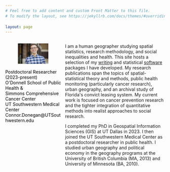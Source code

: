 ```yaml
---
# Feel free to add content and custom Front Matter to this file.
# To modify the layout, see https://jekyllrb.com/docs/themes/#overriding-theme-defaults

layout: page
---
```



<div id="left" style="float:left; width:35%; color:Black; font-size:14px">

<figure>
<img src="/assets/pic-smiling.jpeg" />
</figure>

<p> Postdoctoral Researcher (2023-present) <br/>
O'Donnell School of Public Health & <br/>
Simmons Comprehensive Cancer Center <br/>
UT Southwestern Medical Center <br/>
Connor.Donegan@UTSouthwestern.edu <br/></p>
              
</div>

<div id="right" style="float:right; width:62.5%;">

<p> I am a human geographer studying spatial statistics, research methodology, and social inequalities and health. This site hosts a selection of my <a href="{{ site.baseurl }}/writing">writing</a> and statistical <a href="{{ site.baseurl }}/software/">software</a> packages I have developed. My research publications span the topics of spatial-statistical theory and methods, public health monitoring (particularly cancer research), urban geography, and an archival study of Florida's convict leasing system. My current work is focused on cancer prevention research and the tighter integration of quantitative methods into realist approaches to social research.

<p> I completed my PhD in Geospatial Information Sciences (GIS) at UT Dallas in 2023. I then joined the UT Southwestern Medical Center as a postdoctoral researcher in public health. I studied urban geography and political economy in the geography programs at the University of British Columbia (MA, 2013) and University of Minnesota (BA, 2010). </p>



